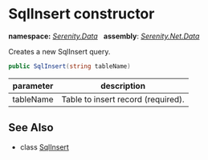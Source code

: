 # SqlInsert constructor
**namespace:** *[Serenity.Data](../../README.md#serenity.data-namespace)*   **assembly**: *[Serenity.Net.Data](../../README.md)*

Creates a new SqlInsert query.

```csharp
public SqlInsert(string tableName)
```

| parameter | description |
| --- | --- |
| tableName | Table to insert record (required). |

## See Also

* class [SqlInsert](../SqlInsert.md)